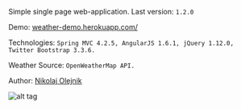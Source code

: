 Simple single page web-application. Last version: `1.2.0`

Demo: [weather-demo.herokuapp.com/](https://weather-demo.herokuapp.com/)

Technologies: `Spring MVC 4.2.5, AngularJS 1.6.1, jQuery 1.12.0, Twitter Bootstrap 3.3.6.`

Weather Source: `OpenWeatherMap API.`

Author: [Nikolaj Olejnik](https://github.com/NikolajOlejnik)

![alt tag](http://www.longleafalliance.org/photos/misc/workInProgress.gif/image)

